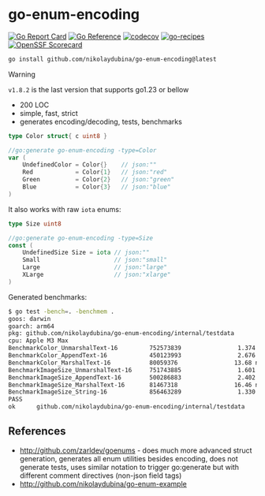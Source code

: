 # go-enum-encoding

[![Go Report Card](https://goreportcard.com/badge/github.com/nikolaydubina/go-enum-encoding)](https://goreportcard.com/report/github.com/nikolaydubina/go-enum-encoding)
[![Go Reference](https://pkg.go.dev/badge/github.com/nikolaydubina/go-enum-encoding.svg)](https://pkg.go.dev/github.com/nikolaydubina/go-enum-encoding)
[![codecov](https://codecov.io/gh/nikolaydubina/go-enum-encoding/graph/badge.svg?token=asZfIddrLV)](https://codecov.io/gh/nikolaydubina/go-enum-encoding)
[![go-recipes](https://raw.githubusercontent.com/nikolaydubina/go-recipes/main/badge.svg?raw=true)](https://github.com/nikolaydubina/go-recipes)
[![OpenSSF Scorecard](https://api.securityscorecards.dev/projects/github.com/nikolaydubina/go-enum-encoding/badge)](https://securityscorecards.dev/viewer/?uri=github.com/nikolaydubina/go-enum-encoding)

```bash
go install github.com/nikolaydubina/go-enum-encoding@latest
```

> [!WARNING]
> `v1.8.2` is the last version that supports go1.23 or bellow

* 200 LOC
* simple, fast, strict
* generates encoding/decoding, tests, benchmarks

```go
type Color struct{ c uint8 }

//go:generate go-enum-encoding -type=Color
var (
	UndefinedColor = Color{} 	// json:""
	Red            = Color{1}	// json:"red"
	Green          = Color{2}	// json:"green"
	Blue           = Color{3}	// json:"blue"
)
```

It also works with raw `iota` enums:

```go
type Size uint8

//go:generate go-enum-encoding -type=Size
const (
	UndefinedSize Size = iota // json:""
	Small                     // json:"small"
	Large                     // json:"large"
	XLarge                    // json:"xlarge"
)
```

Generated benchmarks:

```bash
$ go test -bench=. -benchmem .                  
goos: darwin
goarch: arm64
pkg: github.com/nikolaydubina/go-enum-encoding/internal/testdata
cpu: Apple M3 Max
BenchmarkColor_UnmarshalText-16         752573839                1.374 ns/op           0 B/op          0 allocs/op
BenchmarkColor_AppendText-16            450123993                2.676 ns/op           0 B/op          0 allocs/op
BenchmarkColor_MarshalText-16           80059376                13.68 ns/op            8 B/op          1 allocs/op
BenchmarkImageSize_UnmarshalText-16     751743885                1.601 ns/op           0 B/op          0 allocs/op
BenchmarkImageSize_AppendText-16        500286883                2.402 ns/op           0 B/op          0 allocs/op
BenchmarkImageSize_MarshalText-16       81467318                16.46 ns/op            8 B/op          1 allocs/op
BenchmarkImageSize_String-16            856463289                1.330 ns/op           0 B/op          0 allocs/op
PASS
ok      github.com/nikolaydubina/go-enum-encoding/internal/testdata     8.561s
```

## References

- http://github.com/zarldev/goenums - does much more advanced struct generation, generates all enum utilities besides encoding, does not generate tests, uses similar notation to trigger go:generate but with different comment directives (non-json field tags)
- http://github.com/nikolaydubina/go-enum-example
